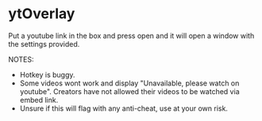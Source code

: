 # ytOverlay

Put a youtube link in the box and press open and it will open a window with the settings provided.

NOTES:
- Hotkey is buggy.
- Some videos wont work and display "Unavailable, please watch on youtube". Creators have not allowed their videos to be watched via embed link.
- Unsure if this will flag with any anti-cheat, use at your own risk.

